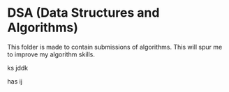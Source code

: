 # DSA (Data Structures and Algorithms)

This folder is made to contain submissions of algorithms.
This will spur me to improve my algorithm skills.

ks jddk

has ij